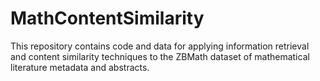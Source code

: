# MathContentSimilarity

This repository contains code and data for applying information retrieval and content similarity techniques to the ZBMath dataset of mathematical literature metadata and abstracts.
